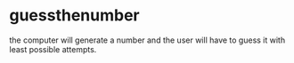 # guessthenumber
the computer will generate a number and the user will have to guess it with least possible attempts.
